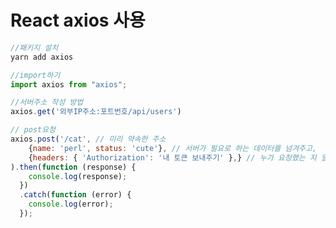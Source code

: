 # React axios 사용
```javascript
//패키지 설치
yarn add axios
```

```javascript
//import하기
import axios from "axios";
```

```javascript
//서버주소 작성 방법
axios.get('외부IP주소:포트번호/api/users')
```

```javascript
// post요청
axios.post('/cat', // 미리 약속한 주소
	{name: 'perl', status: 'cute'}, // 서버가 필요로 하는 데이터를 넘겨주고,
	{headers: { 'Authorization': '내 토큰 보내주기' },} // 누가 요청했는 지 알려줍니다. (config에서 해요!)
).then(function (response) {
    console.log(response);
  })
  .catch(function (error) {
    console.log(error);
  });
```
